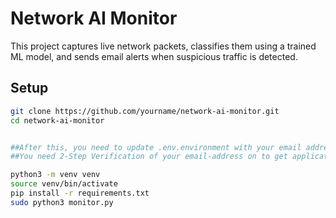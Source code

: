 # Network AI Monitor

This project captures live network packets, classifies them using a trained ML model, and sends email alerts when suspicious traffic is detected.

## Setup

```bash
git clone https://github.com/yourname/network-ai-monitor.git
cd network-ai-monitor


##After this, you need to update .env.environment with your email address and application password.
##You need 2-Step Verification of your email-address on to get application password.

python3 -m venv venv
source venv/bin/activate
pip install -r requirements.txt
sudo python3 monitor.py


